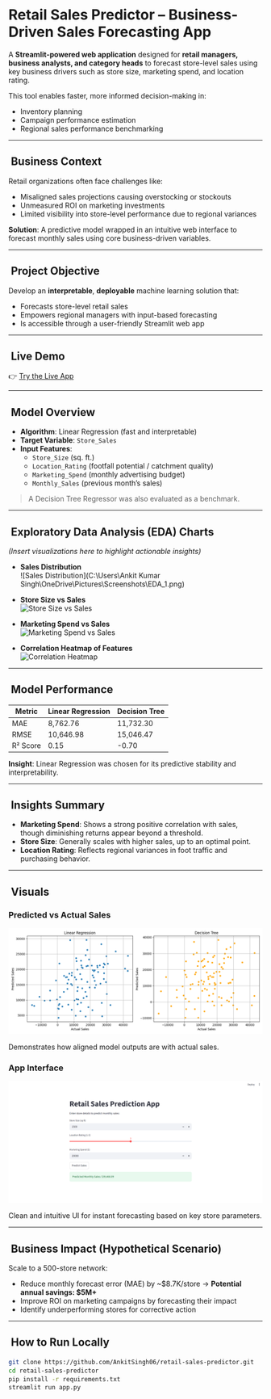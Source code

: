 # ​​ Retail Sales Predictor – Business-Driven Sales Forecasting App

A **Streamlit-powered web application** designed for **retail managers, business analysts, and category heads** to forecast store-level sales using key business drivers such as store size, marketing spend, and location rating.

This tool enables faster, more informed decision-making in:
- Inventory planning  
- Campaign performance estimation  
- Regional sales performance benchmarking  

---

## ​ Business Context

Retail organizations often face challenges like:
- Misaligned sales projections causing overstocking or stockouts  
- Unmeasured ROI on marketing investments  
- Limited visibility into store-level performance due to regional variances  

**Solution**: A predictive model wrapped in an intuitive web interface to forecast monthly sales using core business-driven variables.

---

## ​ Project Objective

Develop an **interpretable**, **deployable** machine learning solution that:
- Forecasts store-level retail sales  
- Empowers regional managers with input-based forecasting  
- Is accessible through a user-friendly Streamlit web app  

---

## ​ Live Demo

👉 [Try the Live App](https://retail-sales-predictor-akfxck5hpg4wdpn3shexnn.streamlit.app/#retail-sales-prediction-app)

---

## ​ Model Overview

- **Algorithm**: Linear Regression (fast and interpretable)  
- **Target Variable**: `Store_Sales`  
- **Input Features**:
  - `Store_Size` (sq. ft.)  
  - `Location_Rating` (footfall potential / catchment quality)  
  - `Marketing_Spend` (monthly advertising budget)  
  - `Monthly_Sales` (previous month’s sales)  

> A Decision Tree Regressor was also evaluated as a benchmark.

---

## ​ Exploratory Data Analysis (EDA) Charts

_(Insert visualizations here to highlight actionable insights)_

- **Sales Distribution**  
  ![Sales Distribution](C:\Users\Ankit Kumar Singh\OneDrive\Pictures\Screenshots\EDA_1.png)

- **Store Size vs Sales**  
  ![Store Size vs Sales](eda_store_size_vs_sales.png)

- **Marketing Spend vs Sales**  
  ![Marketing Spend vs Sales](eda_marketing_spend_vs_sales.png)

- **Correlation Heatmap of Features**  
  ![Correlation Heatmap](eda_correlation_heatmap.png)

---

## ​ Model Performance

| Metric        | Linear Regression | Decision Tree |
|---------------|-------------------|----------------|
| MAE           | 8,762.76          | 11,732.30      |
| RMSE          | 10,646.98         | 15,046.47      |
| R² Score      | 0.15              | -0.70          |

**Insight**: Linear Regression was chosen for its predictive stability and interpretability.

---

## ​ Insights Summary

- **Marketing Spend**: Shows a strong positive correlation with sales, though diminishing returns appear beyond a threshold.  
- **Store Size**: Generally scales with higher sales, up to an optimal point.  
- **Location Rating**: Reflects regional variances in foot traffic and purchasing behavior.  

---

## ​ Visuals

###  Predicted vs Actual Sales  
![Predicted vs Actual](Predicted_vs_Actual.png)

Demonstrates how aligned model outputs are with actual sales.

###  App Interface  
![App Screenshot](retail_sales_prediction.png)

Clean and intuitive UI for instant forecasting based on key store parameters.

---

## ​ Business Impact (Hypothetical Scenario)

Scale to a 500-store network:
- Reduce monthly forecast error (MAE) by ~$8.7K/store → **Potential annual savings: $5M+**
- Improve ROI on marketing campaigns by forecasting their impact  
- Identify underperforming stores for corrective action

---

## ​​ How to Run Locally

```bash
git clone https://github.com/AnkitSingh06/retail-sales-predictor.git
cd retail-sales-predictor
pip install -r requirements.txt
streamlit run app.py
